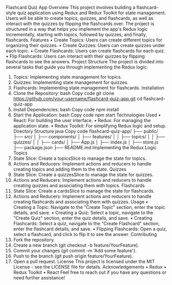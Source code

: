 Flashcard Quiz App 
Overview
This project involves building a flashcard-style quiz application using Redux and Redux Toolkit for state management. Users will be able to create topics, quizzes, and flashcards, as well as interact with the quizzes by flipping the flashcards over. The project is structured in a way that helps you implement the app's Redux logic incrementally, starting with topics, followed by quizzes, and finally, flashcards.
Features
•	Create Topics: Users can create different topics for organizing their quizzes.
•	Create Quizzes: Users can create quizzes under each topic.
•	Create Flashcards: Users can create flashcards for each quiz.
•	Flip Flashcards: Users can interact with their quizzes by flipping flashcards to see the answers.
Project Structure
The project is divided into several tasks that guide you through implementing the Redux logic:
1.	Topics: Implementing state management for topics.
2.	Quizzes: Implementing state management for quizzes.
3.	Flashcards: Implementing state management for flashcards.
Installation
1.	Clone the Repository:
bash
Copy code
git clone https://github.com/your-username/flashcard-quiz-app.git
cd flashcard-quiz-app
2.	Install Dependencies:
bash
Copy code
npm install
3.	Start the Application:
bash
Copy code
npm start
Technologies Used
•	React: For building the user interface.
•	Redux: For managing the application state.
•	Redux Toolkit: For simplifying Redux logic and setup.
Directory Structure
java
Copy code
flashcard-quiz-app/
├── public/
├── src/
│   ├── components/
│   ├── features/
│   │   ├── topics/
│   │   ├── quizzes/
│   │   ├── cards/
│   ├── App.js
│   ├── index.js
│   ├── store.js
├── package.json
├── README.md
Implementing the Redux Logic
Topics
1.	State Slice: Create a topicsSlice to manage the state for topics.
2.	Actions and Reducers: Implement actions and reducers to handle creating topics and adding them to the state.
Quizzes
1.	State Slice: Create a quizzesSlice to manage the state for quizzes.
2.	Actions and Reducers: Implement actions and reducers to handle creating quizzes and associating them with topics.
Flashcards
1.	State Slice: Create a cardsSlice to manage the state for flashcards.
2.	Actions and Reducers: Implement actions and reducers to handle creating flashcards and associating them with quizzes.
Usage
•	Creating a Topic: Navigate to the "Create Topic" section, enter the topic details, and save.
•	Creating a Quiz: Select a topic, navigate to the "Create Quiz" section, enter the quiz details, and save.
•	Creating Flashcards: Select a quiz, navigate to the "Create Flashcard" section, enter the flashcard details, and save.
•	Flipping Flashcards: Open a quiz, select a flashcard, and click to flip it to see the answer.
Contributing
1.	Fork the repository.
2.	Create a new branch (git checkout -b feature/YourFeature).
3.	Commit your changes (git commit -m 'Add some feature').
4.	Push to the branch (git push origin feature/YourFeature).
5.	Open a pull request.
License
This project is licensed under the MIT License - see the LICENSE file for details.
Acknowledgements
•	Redux
•	Redux Toolkit
•	React
Feel free to reach out if you have any questions or need further assistance!

